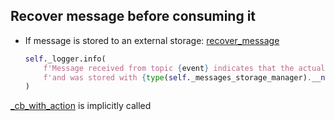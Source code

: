 ## Recover message before consuming it

* If message is stored to an external storage:
  [recover_message](../storage_managers/recover_message.md)

  ```python
  self._logger.info(
      f'Message received from topic {event} indicates that the actual message was larger than 1MB '
      f'and was stored with {type(self._messages_storage_manager).__name__}.'
  )
  ```

[_cb_with_action](../../nats/clients/_cb_with_action.md) is implicitly called